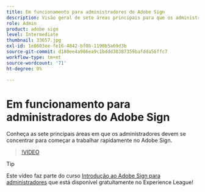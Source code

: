```yaml
---
title: Em funcionamento para administradores do Adobe Sign
description: Visão geral de sete áreas principais para que os administradores comecem a trabalhar rapidamente no Adobe Sign
role: Admin
product: adobe sign
level: Intermediate
thumbnail: 33657.jpg
exl-id: 1e8603ee-fe16-4842-bf0b-1190b5a69d3b
source-git-commit: d180ee4a986ea9c1bddd30387359bafdda56ffc7
workflow-type: tm+mt
source-wordcount: '71'
ht-degree: 0%

---
```


# Em funcionamento para administradores do Adobe Sign

Conheça as sete principais áreas em que os administradores devem se concentrar para começar a trabalhar rapidamente no Adobe Sign.

>[!VIDEO](https://video.tv.adobe.com/v/33657?hidetitle=true)

>[!TIP]
>
>Este vídeo faz parte do curso [Introdução ao Adobe Sign para administradores](https://experienceleague.adobe.com/?recommended=Sign-A-1-2020.2) que está disponível gratuitamente no Experience League!
